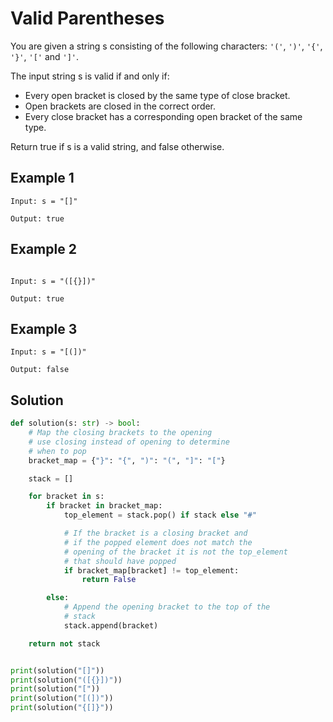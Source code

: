 # Valid Parentheses

You are given a string s consisting of the following characters: `'('`, `')'`, `'{'`,
`'}'`, `'['` and `']'`.

The input string s is valid if and only if:

- Every open bracket is closed by the same type of close bracket.
- Open brackets are closed in the correct order.
- Every close bracket has a corresponding open bracket of the same type.

Return true if s is a valid string, and false otherwise.

## Example 1

```text
Input: s = "[]"

Output: true

```

## Example 2

```text

Input: s = "([{}])"

Output: true

```

## Example 3

```text
Input: s = "[(])"

Output: false
```

## Solution

```python
def solution(s: str) -> bool:
    # Map the closing brackets to the opening
    # use closing instead of opening to determine
    # when to pop
    bracket_map = {"}": "{", ")": "(", "]": "["}

    stack = []

    for bracket in s:
        if bracket in bracket_map:
            top_element = stack.pop() if stack else "#"

            # If the bracket is a closing bracket and
            # if the popped element does not match the
            # opening of the bracket it is not the top_element
            # that should have popped
            if bracket_map[bracket] != top_element:
                return False

        else:
            # Append the opening bracket to the top of the
            # stack
            stack.append(bracket)

    return not stack


print(solution("[]"))
print(solution("([{}])"))
print(solution("["))
print(solution("[(])"))
print(solution("{[]}"))
```
